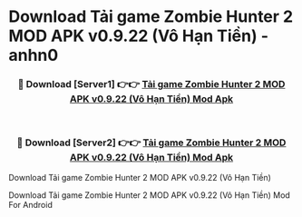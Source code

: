# Download Tải game Zombie Hunter 2 MOD APK v0.9.22 (Vô Hạn Tiền) - anhn0


<div align="center">
<h3>🔴 Download [Server1] 👉👉 <a href="https://apk-comot.site?title=Tải_game_Zombie_Hunter_2_MOD_APK_v0.9.22_(Vô_Hạn_Tiền)">Tải game Zombie Hunter 2 MOD APK v0.9.22 (Vô Hạn Tiền) Mod Apk</a></h3><br>
<h3>🔴 Download [Server2] 👉👉 <a href="https://apk-comot.site?title=Tải_game_Zombie_Hunter_2_MOD_APK_v0.9.22_(Vô_Hạn_Tiền)">Tải game Zombie Hunter 2 MOD APK v0.9.22 (Vô Hạn Tiền) Mod Apk</a></h3>
</div>



Download Tải game Zombie Hunter 2 MOD APK v0.9.22 (Vô Hạn Tiền) 

Download Tải game Zombie Hunter 2 MOD APK v0.9.22 (Vô Hạn Tiền) Mod For Android